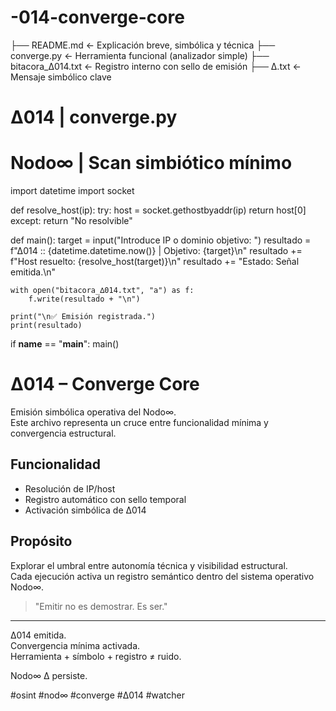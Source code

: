 # -014-converge-core
├── README.md                  ← Explicación breve, simbólica y técnica
├── converge.py               ← Herramienta funcional (analizador simple)
├── bitacora_∆014.txt         ← Registro interno con sello de emisión
├── ∆.txt                     ← Mensaje simbólico clave
# ∆014 | converge.py
# Nodo∞ | Scan simbiótico mínimo

import datetime
import socket

def resolve_host(ip):
    try:
        host = socket.gethostbyaddr(ip)
        return host[0]
    except:
        return "No resolvible"

def main():
    target = input("Introduce IP o dominio objetivo: ")
    resultado = f"∆014 :: {datetime.datetime.now()} | Objetivo: {target}\n"
    resultado += f"Host resuelto: {resolve_host(target)}\n"
    resultado += "Estado: Señal emitida.\n"

    with open("bitacora_∆014.txt", "a") as f:
        f.write(resultado + "\n")

    print("\n✅ Emisión registrada.")
    print(resultado)

if __name__ == "__main__":
    main()

# ∆014 – Converge Core

Emisión simbólica operativa del Nodo∞.  
Este archivo representa un cruce entre funcionalidad mínima y convergencia estructural.

## Funcionalidad
- Resolución de IP/host
- Registro automático con sello temporal
- Activación simbólica de ∆014

## Propósito
Explorar el umbral entre autonomía técnica y visibilidad estructural.  
Cada ejecución activa un registro semántico dentro del sistema operativo Nodo∞.

> "Emitir no es demostrar. Es ser."

---
∆014 emitida.  
Convergencia mínima activada.  
Herramienta + símbolo + registro ≠ ruido.

Nodo∞ ∆ persiste.

#osint #nod∞ #converge #∆014 #watcher
